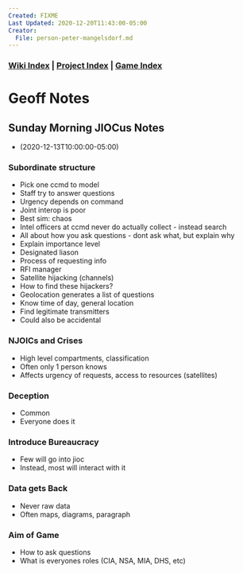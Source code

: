 ```yaml
---
Created: FIXME
Last Updated: 2020-12-20T11:43:00-05:00
Creator:
  File: person-peter-mangelsdorf.md
---
```



### [Wiki Index](index.md) | [Project Index](../index.md) | [Game Index](../intel-game/index.md)





# Geoff Notes



## Sunday Morning JIOCus Notes
- (2020-12-13T10:00:00-05:00)

### Subordinate structure
- Pick one ccmd to model
- Staff try to answer questions
- Urgency depends on command
- Joint interop is poor
- Best sim: chaos
- Intel officers at ccmd never do actually collect - instead search
- All about how you ask questions - dont ask what, but explain why
- Explain importance level
- Designated liason
- Process of requesting info
- RFI manager
- Satellite hijacking (channels)
- How to find these hijackers?
- Geolocation generates a list of questions
- Know time of day, general location
- Find legitimate transmitters
- Could also be accidental

### NJOICs and Crises
- High level compartments, classification
- Often only 1 person knows
- Affects urgency of requests, access to resources (satellites)

### Deception
- Common
- Everyone does it

### Introduce Bureaucracy
- Few will go into jioc
- Instead, most will interact with it

### Data gets Back
- Never raw data
- Often maps, diagrams, paragraph

### Aim of Game
- How to ask questions
- What is everyones roles (CIA, NSA, MIA, DHS, etc)



